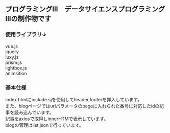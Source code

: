 ## プログラミングⅢ　データサイエンスプログラミングⅢの制作物です　

### 使用ライブラリ↓  
vue.js  
jquery  
luxy.js  
prism.js  
lightbox.js  
animsition  


### 基本仕様  
index.htmlにinclude.sjを使用してheader,footerを挿入しています。  
また、blogページではurlパラメータのpageに入れられた番号に対応したidの記事を読み込んでいます。  
記事をaxiosで取得しinnerHTMで表示しています。  
blogの管理はlist.jsonで行っています。  
